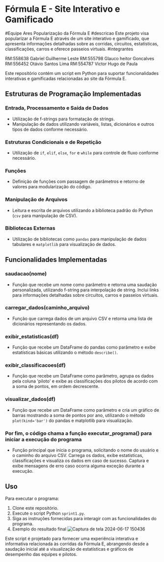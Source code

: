 # Fórmula E - Site Interativo e Gamificado

#Equipe Ares
Popularização da Fórmula E
#descricao
Este projeto visa popularizar a Fórmula E através de um site interativo e gamificado, que apresenta informações detalhadas sobre as corridas, circuitos, estatísticas, classificações, carros e oferece passeios virtuais.
#integrantes


RM:558638 Gabriel Guilherme Leste
RM:555798 Glauco heitor Goncalves
RM:556452 Otávio Santos Lima
RM:554787 Victor Hugo de Paula


Este repositório contém um script em Python para suportar funcionalidades interativas e gamificadas relacionadas ao site da Fórmula E.

## Estruturas de Programação Implementadas

### Entrada, Processamento e Saída de Dados

- Utilização de f-strings para formatação de strings.
- Manipulação de dados utilizando variáveis, listas, dicionários e outros tipos de dados conforme necessário.

### Estruturas Condicionais e de Repetição

- Utilização de `if`, `elif`, `else`, `for` e `while` para controle de fluxo conforme necessário.

### Funções

- Definição de funções com passagem de parâmetros e retorno de valores para modularização do código.

### Manipulação de Arquivos

- Leitura e escrita de arquivos utilizando a biblioteca padrão do Python (`csv` para manipulação de CSV).

### Bibliotecas Externas

- Utilização de bibliotecas como `pandas` para manipulação de dados tabulares e `matplotlib` para visualização de dados.

## Funcionalidades Implementadas

### saudacao(nome)

- Função que recebe um nome como parâmetro e retorna uma saudação personalizada, utilizando f-string para interpolação de string. Inclui links para informações detalhadas sobre circuitos, carros e passeios virtuais.

### carregar_dados(caminho_arquivo)

- Função que carrega dados de um arquivo CSV e retorna uma lista de dicionários representando os dados.

### exibir_estatisticas(df)

- Função que recebe um DataFrame do pandas como parâmetro e exibe estatísticas básicas utilizando o método `describe()`.

### exibir_classificacoes(df)

- Função que recebe um DataFrame como parâmetro, agrupa os dados pela coluna 'piloto' e exibe as classificações dos pilotos de acordo com a soma de pontos, em ordem decrescente.

### visualizar_dados(df)

- Função que recebe um DataFrame como parâmetro e cria um gráfico de barras mostrando a soma de pontos por ano, utilizando o método `plot(kind='bar')` do pandas e matplotlib para visualização.

### Por fim, o código chama a função executar_programa() para iniciar a execução do programa

- Função principal que inicia o programa, solicitando o nome do usuário e o caminho do arquivo CSV. Carrega os dados, exibe estatísticas, classificações e visualiza os dados em caso de sucesso. Captura e exibe mensagens de erro caso ocorra alguma exceção durante a execução.

## Uso

Para executar o programa:
1. Clone este repositório.
2. Execute o script Python `sprint1.py`.
3. Siga as instruções fornecidas para interagir com as funcionalidades do programa.
4. Exemplo do resultado final
   ![Captura de tela 2024-06-17 150436](https://github.com/OTAVIO48FERRAO/sprint1-python/assets/165107024/fe066c84-a137-4c8b-9ba0-58ea93d8189b)

Este script é projetado para fornecer uma experiência interativa e informativa relacionada às corridas da Fórmula E, abrangendo desde a saudação inicial até a visualização de estatísticas e gráficos de desempenho das equipes e pilotos.

